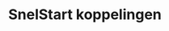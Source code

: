 ---
title: SnelStart koppelingen
key: snelstart
image: /images/@stock/Logos/snelstart-koppelingen.png
link_to: /koppelingen/snelstart
klass: boekhoud
layout: koppelingen
referral-url: 
---